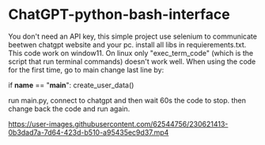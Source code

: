 # ChatGPT-python-bash-interface
You don't need an API key, this simple project use selenium to communicate beetwen chatgpt website and your pc.
install all libs in requierements.txt.
This code work on window11. On linux only "exec_term_code" (which is the script that run terminal commands) doesn't work well. 
When using the code for the first time, go to main change last line by:

if __name__ == "__main__":
    create_user_data()

run main.py, connect to chatgpt and then wait 60s the code to stop. then change back the code and run again.


https://user-images.githubusercontent.com/62544756/230621413-0b3dad7a-7d64-423d-b510-a95435ec9d37.mp4

